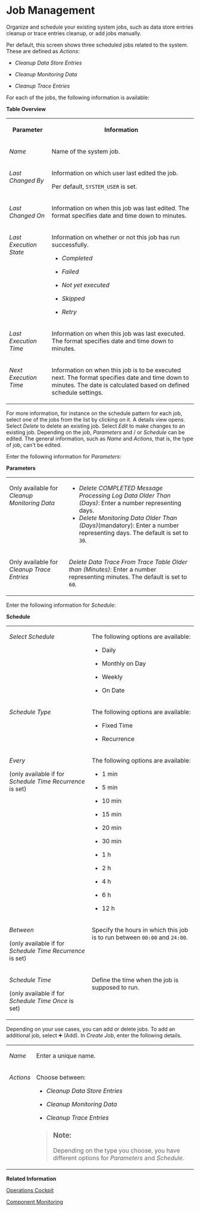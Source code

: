 <!-- loio4146fa5f2d094ea9820e82c53790fe86 -->

<link rel="stylesheet" type="text/css" href="css/sap-icons.css"/>

# Job Management

Organize and schedule your existing system jobs, such as data store entries cleanup or trace entries cleanup, or add jobs manually.

Per default, this screen shows three scheduled jobs related to the system. These are defined as *Actions*:

-   *Cleanup Data Store Entries*

-   *Cleanup Monitoring Data*

-   *Cleanup Trace Entries*


For each of the jobs, the following information is available:

**Table Overview**


<table>
<tr>
<th valign="top">

Parameter



</th>
<th valign="top">

Information



</th>
</tr>
<tr>
<td valign="top">

*Name*



</td>
<td valign="top">

Name of the system job.



</td>
</tr>
<tr>
<td valign="top">

*Last Changed By*



</td>
<td valign="top">

Information on which user last edited the job.

Per default, `SYSTEM_USER` is set.



</td>
</tr>
<tr>
<td valign="top">

*Last Changed On*



</td>
<td valign="top">

Information on when this job was last edited. The format specifies date and time down to minutes.



</td>
</tr>
<tr>
<td valign="top">

*Last Execution State*



</td>
<td valign="top">

Information on whether or not this job has run successfully.

-   *Completed*

-   *Failed*

-   *Not yet executed*

-   *Skipped*

-   *Retry*




</td>
</tr>
<tr>
<td valign="top">

*Last Execution Time*



</td>
<td valign="top">

Information on when this job was last executed. The format specifies date and time down to minutes.



</td>
</tr>
<tr>
<td valign="top">

*Next Execution Time*



</td>
<td valign="top">

Information on when this job is to be executed next. The format specifies date and time down to minutes. The date is calculated based on defined schedule settings.



</td>
</tr>
</table>

For more information, for instance on the schedule pattern for each job, select one of the jobs from the list by clicking on it. A details view opens. Select *Delete* to delete an existing job. Select *Edit* to make changes to an existing job. Depending on the job, *Parameters* and / or *Schedule* can be edited. The general information, such as *Name* and *Actions*, that is, the type of job, can't be edited.

Enter the following information for *Parameters*:

**Parameters**


<table>
<tr>
<td valign="top">

Only available for *Cleanup Monitoring Data*



</td>
<td valign="top">

-   *Delete COMPLETED Message Processing Log Data Older Than \(Days\)*: Enter a number representing days.
-   *Delete Monitoring Data Older Than \(Days\)*\(mandatory\): Enter a number representing days. The default is set to `30`.



</td>
</tr>
<tr>
<td valign="top">

Only available for *Cleanup Trace Entries*



</td>
<td valign="top">

*Delete Data Trace From Trace Table Older than \(Minutes\)*: Enter a number representing minutes. The default is set to `60`.



</td>
</tr>
</table>

Enter the following information for *Schedule*:

**Schedule**


<table>
<tr>
<td valign="top">

*Select Schedule*



</td>
<td valign="top">

The following options are available:

-   Daily

-   Monthly on Day

-   Weekly

-   On Date




</td>
</tr>
<tr>
<td valign="top">

*Schedule Type*



</td>
<td valign="top">

The following options are available:

-   Fixed Time

-   Recurrence




</td>
</tr>
<tr>
<td valign="top">

*Every* 

\(only available if for *Schedule Time* *Recurrence* is set\)



</td>
<td valign="top">

The following options are available:

-   1 min

-   5 min

-   10 min

-   15 min

-   20 min

-   30 min

-   1 h

-   2 h

-   4 h

-   6 h

-   12 h




</td>
</tr>
<tr>
<td valign="top">

*Between*

\(only available if for *Schedule Time* *Recurrence* is set\)



</td>
<td valign="top">

Specify the hours in which this job is to run between `00:00` and `24:00`.



</td>
</tr>
<tr>
<td valign="top">

*Schedule Time*

\(only available if for *Schedule Time* *Once* is set\)



</td>
<td valign="top">

Define the time when the job is supposed to run.



</td>
</tr>
</table>

Depending on your use cases, you can add or delete jobs. To add an additional job, select :heavy_plus_sign: \(Add\). In *Create Job*, enter the following details.


<table>
<tr>
<td valign="top">

*Name*



</td>
<td valign="top">

Enter a unique name.



</td>
</tr>
<tr>
<td valign="top">

*Actions*



</td>
<td valign="top">

Choose between:

-   *Cleanup Data Store Entries*

-   *Cleanup Monitoring Data*

-   *Cleanup Trace Entries*


> ### Note:  
> Depending on the type you choose, you have different options for *Parameters* and *Schedule*.



</td>
</tr>
</table>

**Related Information**  


[Operations Cockpit](operations-cockpit-ec0fc95.md "The Operations Cockpit is the central control point for operating edge integration cells and allows the Edge Integration Cell administrator to monitor and adjust system configurations and resources.")

[Component Monitoring](component-monitoring-49f487e.md "Get information on the components.")

